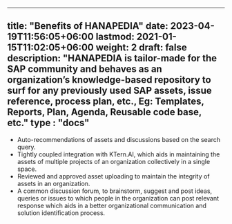 
---
title: "Benefits of HANAPEDIA"
date: 2023-04-19T11:56:05+06:00
lastmod: 2021-01-15T11:02:05+06:00
weight: 2
draft: false
description: "HANAPEDIA is tailor-made for the SAP community and behaves as an organization’s knowledge-based repository to surf for any previously used SAP assets, issue reference, process plan, etc., Eg: Templates, Reports, Plan, Agenda, Reusable code base, etc."
type : "docs"
---

<ul>
   <li>
      Auto-recommendations of assets and discussions based on the search query.
   </li>
   <li>
      Tightly coupled integration with KTern.AI, which aids in maintaining the assets of multiple projects of an organization collectively in a single space.   
   </li>
   <li>
      Reviewed and approved asset uploading to maintain the integrity of assets in an organization.
   </li>
   <li>
      A common discussion forum, to brainstorm, suggest and post ideas, queries or issues to which people in the organization can post relevant response which aids in a better organizational communication and solution identification process.
   </li>
</ul>
